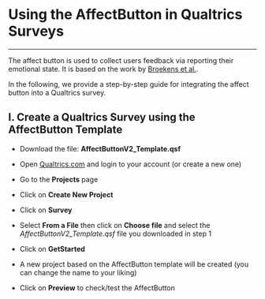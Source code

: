 # Using the AffectButton in Qualtrics Surveys

---

The affect button is used to collect users feedback via reporting their emotional state. It is based on the work by [Broekens et al.](http://joostbroekens.com).

In the following, we provide a step-by-step guide for integrating the affect button into a Qualtrics survey.

## I. Create a Qualtrics Survey using the AffectButton Template

  * Download the file: **AffectButtonV2_Template.qsf**
  
  * Open [Qualtrics.com](https://qualtrics.com) and login to your account (or create a new one)
  
  * Go to the **Projects** page
  
  * Click on **Create New Project**
  
  * Click on **Survey**
  
  * Select **From a File** then click on **Choose file** and select the *AffectButtonV2_Template.qsf* file you downloaded in step 1
  
  * Click on **GetStarted**
  
  * A new project based on the AffectButton template will be created (you can change the name to your liking)
  
  * Click on **Preview** to check/test the AffectButton
